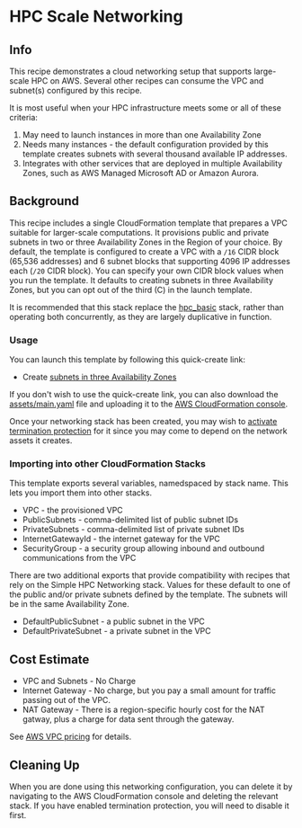 # HPC Scale Networking

## Info

This recipe demonstrates a cloud networking setup that supports large-scale HPC on AWS. Several other recipes can consume the VPC and subnet(s) configured by this recipe.

It is most useful when your HPC infrastructure meets some or all of these criteria:
1. May need to launch instances in more than one Availability Zone
2. Needs many instances - the default configuration provided by this template creates subnets with several thousand available IP addresses.
3. Integrates with other services that are deployed in multiple Availability Zones, such as AWS Managed Microsoft AD or Amazon Aurora.

## Background

This recipe includes a single CloudFormation template that prepares a VPC suitable for larger-scale computations. It provisions public and private subnets in two or three Availability Zones in the Region of your choice. By default, the template is configured to create a VPC with a `/16` CIDR block (65,536 addresses) and 6 subnet blocks that supporting 4096 IP addresses each (`/20` CIDR block). You can specify your own CIDR block values when you run the template. It defaults to creating subnets in three Availability Zones, but you can opt out of the third (C) in the launch template.

It is recommended that this stack replace the [hpc_basic](../hpc_basic/) stack, rather than operating both concurrently, as they are largely duplicative in function.

### Usage

You can launch this template by following this quick-create link:

* Create [subnets in three Availability Zones](https://console.aws.amazon.com/cloudformation/home?region=us-east-2#/stacks/create/review?stackName=hpc-networking&templateURL=https://aws-hpc-recipes.s3.us-east-1.amazonaws.com/main/recipes/net/hpc_large_scale/assets/main.yaml)

If you don't wish to use the quick-create link, you can also download the [assets/main.yaml](assets/main.yaml) file and uploading it to the [AWS CloudFormation console](https://console.aws.amazon.com/cloudformation).

Once your networking stack has been created, you may wish to [activate termination protection](https://docs.aws.amazon.com/AWSCloudFormation/latest/UserGuide/using-cfn-protect-stacks.html) for it since you may come to depend on the network assets it creates. 

### Importing into other CloudFormation Stacks

This template exports several variables, namedspaced by stack name. This lets you import them into other stacks. 

* VPC - the provisioned VPC
* PublicSubnets - comma-delimited list of public subnet IDs
* PrivateSubnets - comma-delimited list of private subnet IDs
* InternetGatewayId - the internet gateway for the VPC
* SecurityGroup - a security group allowing inbound and outbound communications from the VPC

There are two additional exports that provide compatibility with recipes that rely on the Simple HPC Networking stack. Values for these default to one of the public and/or private subnets defined by the template. The subnets will be in the same Availability Zone.

* DefaultPublicSubnet - a public subnet in the VPC
* DefaultPrivateSubnet - a private subnet in the VPC

## Cost Estimate

* VPC and Subnets - No Charge
* Internet Gateway - No charge, but you pay a small amount for traffic passing out of the VPC.
* NAT Gateway - There is a region-specific hourly cost for the NAT gatway, plus a charge for data sent through the gateway.

See [AWS VPC pricing](https://aws.amazon.com/vpc/pricing/) for details.

## Cleaning Up

When you are done using this networking configuration, you can delete it by navigating to the AWS CloudFormation console and deleting the relevant stack. If you have enabled termination protection, you will need to disable it first.
